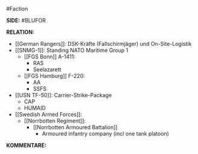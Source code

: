#Faction

**SIDE:** #BLUFOR

**RELATION:**
- [[German Rangers]]: DSK-Kräfte (Fallschirmjäger) und On-Site-Logistik
- [[SNMG-1]]: Standing NATO Maritime Group 1
	- [[FGS Bonn]] A-1411: 
		- RAS
		- Seelazarett
	- [[FGS Hamburg]] F-220:
		- AA
		- SSFS
- [[USN TF-50]]: Carrier-Strike-Package
	- CAP
	- HUMAID
- [[Swedish Armed Forces]]: 
	- [[Norrbotten Regiment]]:
		- [[Norrbotten Armoured Battalion]]
			- Armoured infantry company (incl one tank platoon)

**KOMMENTARE:**
